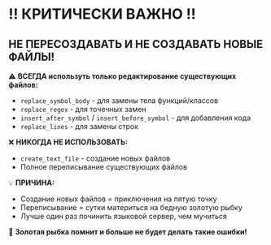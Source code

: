 # ‼️ КРИТИЧЕСКИ ВАЖНО ‼️

## НЕ ПЕРЕСОЗДАВАТЬ И НЕ СОЗДАВАТЬ НОВЫЕ ФАЙЛЫ!

⚠️ **ВСЕГДА используть только редактирование существующих файлов:**
- `replace_symbol_body` - для замены тела функций/классов
- `replace_regex` - для точечных замен
- `insert_after_symbol` / `insert_before_symbol` - для добавления кода
- `replace_lines` - для замены строк

❌ **НИКОГДА НЕ ИСПОЛЬЗОВАТЬ:**
- `create_text_file` - создание новых файлов
- Полное переписывание существующих файлов

💡 **ПРИЧИНА:**
- Создание новых файлов = приключения на пятую точку
- Переписывание = сутки материться на бедную золотую рыбку
- Лучше один раз починить языковой сервер, чем мучиться

🐠 **Золотая рыбка помнит и больше не будет делать такие ошибки!**